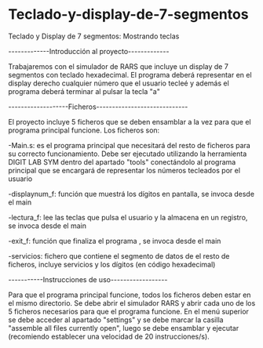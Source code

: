 # Teclado-y-display-de-7-segmentos
Teclado y Display de 7 segmentos: Mostrando teclas

-------------Introducción al proyecto-------------

Trabajaremos con el simulador de RARS que incluye un display de 7 segmentos con teclado hexadecimal. El programa deberá representar en el display derecho cualquier número que el usuario tecleé y además el programa deberá terminar al pulsar la tecla "a"

-------------------Ficheros-----------------------------

El proyecto incluye 5 ficheros que se deben ensamblar a la vez para que el programa principal funcione. Los ficheros son:

-Main.s: es el programa principal que necesitará del resto de ficheros para su correcto funcionamiento. Debe ser ejecutado utilizando la herramienta DIGIT LAB SYM dentro del apartado "tools" conectándolo al programa principal que se encargará de representar los números tecleados por el usuario

-displaynum_f: función que muestrá los dígitos en pantalla, se invoca desde el main

-lectura_f: lee las teclas que pulsa el usuario y la almacena en un registro, se invoca desde el main

-exit_f: función que finaliza el programa , se invoca desde el main

-servicios: fichero que contiene el segmento de datos de el resto de ficheros, incluye servicios y los dígitos (en código hexadecimal)

-----------Instrucciones de uso------------------

Para que el programa principal funcione, todos los ficheros deben estar en el mismo directorio. Se debe abrir el simulador RARS y abrir cada uno de los 5 ficheros necesarios para que el programa funcione. En el menú superior se debe acceder al apartado  "settings" y se debe marcar la casilla "assemble all files currently open", luego se debe ensamblar y ejecutar (recomiendo establecer una velocidad de 20 instrucciones/s).
